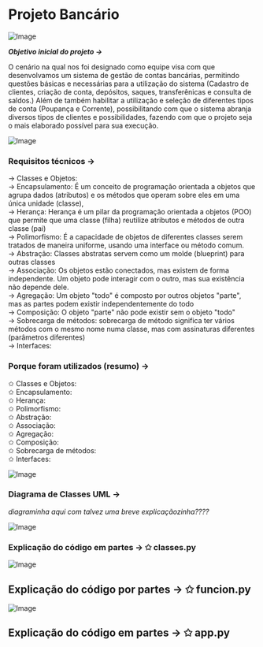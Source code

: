 # Projeto Bancário

![Image](https://github.com/user-attachments/assets/ba2b7ec5-1107-4e15-813a-ff9b4e3f859c)

***Objetivo inicial do projeto →***

O cenário na qual nos foi designado como equipe visa com que desenvolvamos um sistema de gestão de contas bancárias, permitindo questões básicas e necessárias para a utilização do sistema (Cadastro de clientes, criação de conta, depósitos, saques, transferênicas e consulta de saldos.) Além de também habilitar a utilização e seleção de diferentes tipos de conta (Poupança e Corrente), possibilitando com que o sistema abranja diversos tipos de clientes e possibilidades, fazendo com que o projeto seja o mais elaborado possível para sua execução. 

![Image](https://github.com/user-attachments/assets/ba2b7ec5-1107-4e15-813a-ff9b4e3f859c)

### Requisitos técnicos  →

→ Classes e Objetos: 
<br> → Encapsulamento: É um conceito de programação orientada a objetos que agrupa dados (atributos) e os métodos que operam sobre eles em uma única unidade (classe),
<br> → Herança: Herança é um pilar da programação orientada a objetos (POO) que permite que uma classe (filha) reutilize atributos e métodos de outra classe (pai)
<br> → Polimorfismo: É a capacidade de objetos de diferentes classes serem tratados de maneira uniforme, usando uma interface ou método comum. 
<br> → Abstração: Classes abstratas servem como um molde (blueprint) para outras classes
<br> → Associação: Os objetos estão conectados, mas existem de forma independente. Um objeto pode interagir com o outro, mas sua existência não depende dele.
<br> → Agregação:  Um objeto "todo" é composto por outros objetos "parte", mas as partes podem existir independentemente do todo
<br> → Composição:  O objeto "parte" não pode existir sem o objeto "todo"
<br> → Sobrecarga de métodos: sobrecarga de método significa ter vários métodos com o mesmo nome numa classe, mas com assinaturas diferentes (parâmetros diferentes)
<br> → Interfaces: 

### Porque foram utilizados (resumo) →

✩ Classes e Objetos:
<br> ✩ Encapsulamento:
<br> ✩ Herança:
<br> ✩ Polimorfismo:
<br> ✩ Abstração:
<br> ✩ Associação:
<br> ✩ Agregação:
<br> ✩ Composição:
<br> ✩ Sobrecarga de métodos:
<br> ✩ Interfaces: 

![Image](https://github.com/user-attachments/assets/ba2b7ec5-1107-4e15-813a-ff9b4e3f859c)

### Diagrama de Classes UML →

*diagraminha aqui com talvez uma breve explicaçãozinha????*

![Image](https://github.com/user-attachments/assets/ba2b7ec5-1107-4e15-813a-ff9b4e3f859c)


### Explicação do código em partes → ✩ classes.py



![Image](https://github.com/user-attachments/assets/ba2b7ec5-1107-4e15-813a-ff9b4e3f859c)


## Explicação do código por partes → ✩ funcion.py



![Image](https://github.com/user-attachments/assets/ba2b7ec5-1107-4e15-813a-ff9b4e3f859c)


## Explicação do código em partes → ✩ app.py
